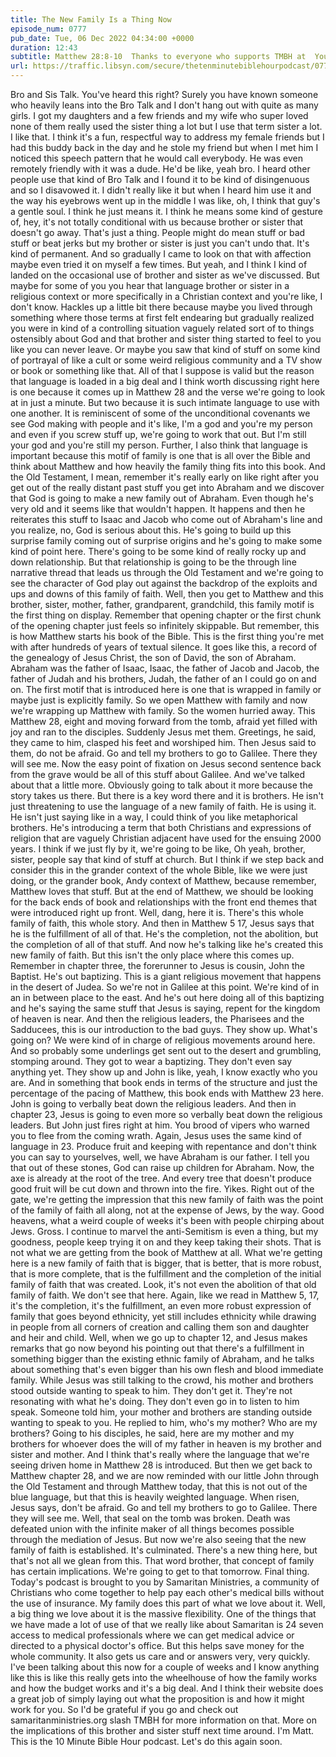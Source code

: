 ```yaml
---
title: The New Family Is a Thing Now
episode_num: 0777
pub_date: Tue, 06 Dec 2022 04:34:00 +0000
duration: 12:43
subtitle: Matthew 28:8-10  Thanks to everyone who supports TMBH at  You're the reason we can all do this together!  Music written and performed by 
url: https://traffic.libsyn.com/secure/thetenminutebiblehourpodcast/0777_-_The_New_Family_Is_a_Thing_Now.mp3
---
```


 Bro and Sis Talk. You've heard this right? Surely you have known someone who heavily leans into the Bro Talk and I don't hang out with quite as many girls. I got my daughters and a few friends and my wife who super loved none of them really used the sister thing a lot but I use that term sister a lot. I like that. I think it's a fun, respectful way to address my female friends but I had this buddy back in the day and he stole my friend but when I met him I noticed this speech pattern that he would call everybody. He was even remotely friendly with it was a dude. He'd be like, yeah bro. I heard other people use that kind of Bro Talk and I found it to be kind of disingenuous and so I disavowed it. I didn't really like it but when I heard him use it and the way his eyebrows went up in the middle I was like, oh, I think that guy's a gentle soul. I think he just means it. I think he means some kind of gesture of, hey, it's not totally conditional with us because brother or sister that doesn't go away. That's just a thing. People might do mean stuff or bad stuff or beat jerks but my brother or sister is just you can't undo that. It's kind of permanent. And so gradually I came to look on that with affection maybe even tried it on myself a few times. But yeah, and I think I kind of landed on the occasional use of brother and sister as we've discussed. But maybe for some of you you hear that language brother or sister in a religious context or more specifically in a Christian context and you're like, I don't know. Hackles up a little bit there because maybe you lived through something where those terms at first felt endearing but gradually realized you were in kind of a controlling situation vaguely related sort of to things ostensibly about God and that brother and sister thing started to feel to you like you can never leave. Or maybe you saw that kind of stuff on some kind of portrayal of like a cult or some weird religious community and a TV show or book or something like that. All of that I suppose is valid but the reason that language is loaded in a big deal and I think worth discussing right here is one because it comes up in Matthew 28 and the verse we're going to look at in just a minute. But two because it is such intimate language to use with one another. It is reminiscent of some of the unconditional covenants we see God making with people and it's like, I'm a god and you're my person and even if you screw stuff up, we're going to work that out. But I'm still your god and you're still my person. Further, I also think that language is important because this motif of family is one that is all over the Bible and think about Matthew and how heavily the family thing fits into this book. And the Old Testament, I mean, remember it's really early on like right after you get out of the really distant past stuff you get into Abraham and we discover that God is going to make a new family out of Abraham. Even though he's very old and it seems like that wouldn't happen. It happens and then he reiterates this stuff to Isaac and Jacob who come out of Abraham's line and you realize, no, God is serious about this. He's going to build up this surprise family coming out of surprise origins and he's going to make some kind of point here. There's going to be some kind of really rocky up and down relationship. But that relationship is going to be the through line narrative thread that leads us through the Old Testament and we're going to see the character of God play out against the backdrop of the exploits and ups and downs of this family of faith. Well, then you get to Matthew and this brother, sister, mother, father, grandparent, grandchild, this family motif is the first thing on display. Remember that opening chapter or the first chunk of the opening chapter just feels so infinitely skippable. But remember, this is how Matthew starts his book of the Bible. This is the first thing you're met with after hundreds of years of textual silence. It goes like this, a record of the genealogy of Jesus Christ, the son of David, the son of Abraham. Abraham was the father of Isaac, Isaac, the father of Jacob and Jacob, the father of Judah and his brothers, Judah, the father of an I could go on and on. The first motif that is introduced here is one that is wrapped in family or maybe just is explicitly family. So we open Matthew with family and now we're wrapping up Matthew with family. So the women hurried away. This Matthew 28, eight and moving forward from the tomb, afraid yet filled with joy and ran to the disciples. Suddenly Jesus met them. Greetings, he said, they came to him, clasped his feet and worshiped him. Then Jesus said to them, do not be afraid. Go and tell my brothers to go to Galilee. There they will see me. Now the easy point of fixation on Jesus second sentence back from the grave would be all of this stuff about Galilee. And we've talked about that a little more. Obviously going to talk about it more because the story takes us there. But there is a key word there and it is brothers. He isn't just threatening to use the language of a new family of faith. He is using it. He isn't just saying like in a way, I could think of you like metaphorical brothers. He's introducing a term that both Christians and expressions of religion that are vaguely Christian adjacent have used for the ensuing 2000 years. I think if we just fly by it, we're going to be like, Oh yeah, brother, sister, people say that kind of stuff at church. But I think if we step back and consider this in the grander context of the whole Bible, like we were just doing, or the grander book, Andy context of Matthew, because remember, Matthew loves that stuff. But at the end of Matthew, we should be looking for the back ends of book and relationships with the front end themes that were introduced right up front. Well, dang, here it is. There's this whole family of faith, this whole story. And then in Matthew 5 17, Jesus says that he is the fulfillment of all of that. He's the completion, not the abolition, but the completion of all of that stuff. And now he's talking like he's created this new family of faith. But this isn't the only place where this comes up. Remember in chapter three, the forerunner to Jesus is cousin, John the Baptist. He's out baptizing. This is a giant religious movement that happens in the desert of Judea. So we're not in Galilee at this point. We're kind of in an in between place to the east. And he's out here doing all of this baptizing and he's saying the same stuff that Jesus is saying, repent for the kingdom of heaven is near. And then the religious leaders, the Pharisees and the Sadducees, this is our introduction to the bad guys. They show up. What's going on? We were kind of in charge of religious movements around here. And so probably some underlings get sent out to the desert and grumbling, stomping around. They got to wear a baptizing. They don't even say anything yet. They show up and John is like, yeah, I know exactly who you are. And in something that book ends in terms of the structure and just the percentage of the pacing of Matthew, this book ends with Matthew 23 here. John is going to verbally beat down the religious leaders. And then in chapter 23, Jesus is going to even more so verbally beat down the religious leaders. But John just fires right at him. You brood of vipers who warned you to flee from the coming wrath. Again, Jesus uses the same kind of language in 23. Produce fruit and keeping with repentance and don't think you can say to yourselves, well, we have Abraham is our father. I tell you that out of these stones, God can raise up children for Abraham. Now, the axe is already at the root of the tree. And every tree that doesn't produce good fruit will be cut down and thrown into the fire. Yikes. Right out of the gate, we're getting the impression that this new family of faith was the point of the family of faith all along, not at the expense of Jews, by the way. Good heavens, what a weird couple of weeks it's been with people chirping about Jews. Gross. I continue to marvel the anti-Semitism is even a thing, but my goodness, people keep trying it on and they keep taking their shots. That is not what we are getting from the book of Matthew at all. What we're getting here is a new family of faith that is bigger, that is better, that is more robust, that is more complete, that is the fulfillment and the completion of the initial family of faith that was created. Look, it's not even the abolition of that old family of faith. We don't see that here. Again, like we read in Matthew 5, 17, it's the completion, it's the fulfillment, an even more robust expression of family that goes beyond ethnicity, yet still includes ethnicity while drawing in people from all corners of creation and calling them son and daughter and heir and child. Well, when we go up to chapter 12, and Jesus makes remarks that go now beyond his pointing out that there's a fulfillment in something bigger than the existing ethnic family of Abraham, and he talks about something that's even bigger than his own flesh and blood immediate family. While Jesus was still talking to the crowd, his mother and brothers stood outside wanting to speak to him. They don't get it. They're not resonating with what he's doing. They don't even go in to listen to him speak. Someone told him, your mother and brothers are standing outside wanting to speak to you. He replied to him, who's my mother? Who are my brothers? Going to his disciples, he said, here are my mother and my brothers for whoever does the will of my father in heaven is my brother and sister and mother. And I think that's really where the language that we're seeing driven home in Matthew 28 is introduced. But then we get back to Matthew chapter 28, and we are now reminded with our little John through the Old Testament and through Matthew today, that this is not out of the blue language, but that this is heavily weighted language. When risen, Jesus says, don't be afraid. Go and tell my brothers to go to Galilee. There they will see me. Well, that seal on the tomb was broken. Death was defeated union with the infinite maker of all things becomes possible through the mediation of Jesus. But now we're also seeing that the new family of faith is established. It's culminated. There's a new thing here, but that's not all we glean from this. That word brother, that concept of family has certain implications. We're going to get to that tomorrow. Final thing. Today's podcast is brought to you by Samaritan Ministries, a community of Christians who come together to help pay each other's medical bills without the use of insurance. My family does this part of what we love about it. Well, a big thing we love about it is the massive flexibility. One of the things that we have made a lot of use of that we really like about Samaritan is 24 seven access to medical professionals where we can get medical advice or directed to a physical doctor's office. But this helps save money for the whole community. It also gets us care and or answers very, very quickly. I've been talking about this now for a couple of weeks and I know anything like this is like this really gets into the wheelhouse of how the family works and how the budget works and it's a big deal. And I think their website does a great job of simply laying out what the proposition is and how it might work for you. So I'd be grateful if you go and check out samaritanministries.org slash TMBH for more information on that. More on the implications of this brother and sister stuff next time around. I'm Matt. This is the 10 Minute Bible Hour podcast. Let's do this again soon.